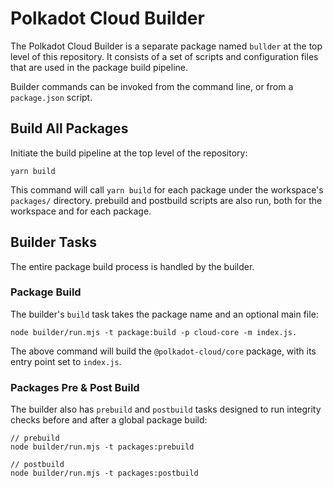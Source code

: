 # Polkadot Cloud Builder

The Polkadot Cloud Builder is a separate package named `bullder` at the top level of this repository. It consists of a set of scripts and configuration files that are used in the package build pipeline.

Builder commands can be invoked from the command line, or from a `package.json` script.

## Build All Packages

Initiate the build pipeline at the top level of the repository:

```
yarn build
```

This command will call `yarn build` for each package under the workspace's `packages/` directory. prebuild and postbuild scripts are also run, both for the workspace and for each package.

## Builder Tasks

The entire package build process is handled by the builder.

### Package Build

The builder's `build` task takes the package name and an optional main file:

```
node builder/run.mjs -t package:build -p cloud-core -m index.js.
```

The above command will build the `@polkadot-cloud/core` package, with its entry point set to `index.js`.

### Packages Pre & Post Build

The builder also has `prebuild` and `postbuild` tasks designed to run integrity checks before and after a global package build:

```
// prebuild
node builder/run.mjs -t packages:prebuild

// postbuild
node builder/run.mjs -t packages:postbuild
```

